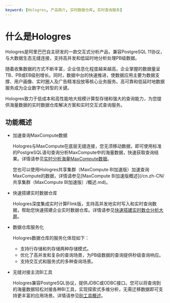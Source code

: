 ```yaml
---
keyword: [Hologres, 产品简介, 实时数据仓库, 实时查询服务]
---
```


# 什么是Hologres

Hologres是阿里巴巴自主研发的一款交互式分析产品，兼容PostgreSQL 11协议，与大数据生态无缝连接，支持高并发和低延时地分析处理PB级数据。

随着收集数据的方式不断丰富，企业信息化程度越来越高，企业掌握的数据量呈TB、PB或EB级别增长。同时，数据中台的快速推进，使数据应用主要为数据支撑、用户画像、实时圈人及广告精准投放等核心业务服务。高可靠和低延时地数据服务成为企业数字化转型的关键。

Hologres致力于低成本和高性能地大规模计算型存储和强大的查询能力，为您提供海量数据的实时数据仓库解决方案和实时交互式查询服务。

## 功能概述

-   加速查询MaxCompute数据

    Hologres与MaxCompute在底层无缝连接，您无须移动数据，即可使用标准的PostgreSQL语句查询分析MaxCompute中的海量数据，快速获取查询结果。详情请参见[实时分析海量MaxCompute数据](/cn.zh-CN/最佳实践/数仓搭建/实时分析海量MaxCompute数据.md)。

    您也可以使用Hologres共享集群（MaxCompute BI加速版）加速查询MaxCompute的数据，详情请参见[MaxCompute BI加速版概述](/cn.zh-CN/共享集群（MaxCompute BI加速版）/概述.md)。

-   快速搭建实时数据仓库

    Hologres深度集成实时计算Flink版，支持高并发地实时写入和实时查询数据，帮助您快速搭建企业实时数据仓库。详情请参见[快速搭建实时数仓分析大屏](/cn.zh-CN/最佳实践/数仓搭建/快速搭建实时数仓分析大屏.md)。

-   数据仓库服务化

    Hologres数据仓库的服务化体现如下：

    -   支持行存储和列存储两种存储模式。
    -   优化了高并发和复杂的查询场景，为PB级数据的查询提供秒级查询响应。
    -   支持交互式和服务式的多种查询场景。
-   无缝对接主流BI工具

    Hologres兼容PostgreSQL协议，提供JDBC或ODBC接口。您可以将查询到的海量数据轻松对接各种BI工具，实现探索式多维分析，无需迁移数据即可支持更丰富的应用场景。详情请参见[BI工具概述](/cn.zh-CN/BI分析及可视化/概述.md)。


